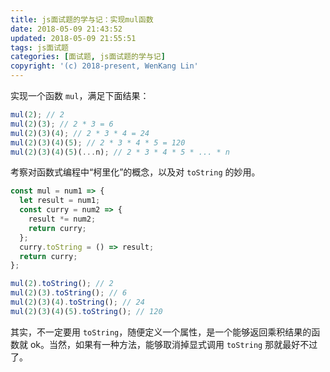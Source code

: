 ```yaml
---
title: js面试题的学与记：实现mul函数
date: 2018-05-09 21:43:52
updated: 2018-05-09 21:55:51
tags: js面试题
categories: [面试题, js面试题的学与记]
copyright: '(c) 2018-present, WenKang Lin'
---
```


实现一个函数 `mul`，满足下面结果：

```js
mul(2); // 2
mul(2)(3); // 2 * 3 = 6
mul(2)(3)(4); // 2 * 3 * 4 = 24
mul(2)(3)(4)(5); // 2 * 3 * 4 * 5 = 120
mul(2)(3)(4)(5)(...n); // 2 * 3 * 4 * 5 * ... * n
```

考察对函数式编程中“柯里化”的概念，以及对 `toString` 的妙用。

<!-- more -->

```js
const mul = num1 => {
  let result = num1;
  const curry = num2 => {
    result *= num2;
    return curry;
  };
  curry.toString = () => result;
  return curry;
};

mul(2).toString(); // 2
mul(2)(3).toString(); // 6
mul(2)(3)(4).toString(); // 24
mul(2)(3)(4)(5).toString(); // 120
```

其实，不一定要用 `toString`，随便定义一个属性，是一个能够返回乘积结果的函数就 ok。当然，如果有一种方法，能够取消掉显式调用 `toString` 那就最好不过了。
